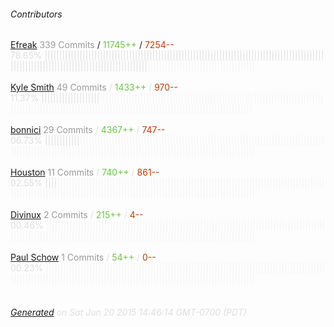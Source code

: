 ###### Contributors
[Efreak](https://github.com/Efreak)
<font color="#999">339 Commits</font> / <font color="#6cc644">11745++</font> / <font color="#bd3c00"> 7254--</font>
<font color="#dedede">78.65%&nbsp;<font color="#dedede">|||||||||||||||||||||||||||||||||||||||||||||||||||||||||||||||||||||||||||||||||||||||||||||||||||||||||||||||||||||||||||||||||||||||||||||||</font><font color="#f4f4f4">|||||||||||||||||||||||||||||||||||||</font><br><br>
[Kyle Smith](https://github.com/dragonbanshee)
<font color="#999">49 Commits</font> / <font color="#6cc644">1433++</font> / <font color="#bd3c00"> 970--</font>
<font color="#dedede">11.37%&nbsp;<font color="#dedede">||||||||||||||||||||</font><font color="#f4f4f4">||||||||||||||||||||||||||||||||||||||||||||||||||||||||||||||||||||||||||||||||||||||||||||||||||||||||||||||||||||||||||||||||||||||||||||||||||||||||||||||||</font><br><br>
[bonnici](https://github.com/bonnici)
<font color="#999">29 Commits</font> / <font color="#6cc644">4367++</font> / <font color="#bd3c00"> 747--</font>
<font color="#dedede">06.73%&nbsp;<font color="#dedede">||||||||||||</font><font color="#f4f4f4">||||||||||||||||||||||||||||||||||||||||||||||||||||||||||||||||||||||||||||||||||||||||||||||||||||||||||||||||||||||||||||||||||||||||||||||||||||||||||||||||||||||||</font><br><br>
[Houston](https://github.com/dungdung)
<font color="#999">11 Commits</font> / <font color="#6cc644">740++</font> / <font color="#bd3c00"> 861--</font>
<font color="#dedede">02.55%&nbsp;<font color="#dedede">||||</font><font color="#f4f4f4">||||||||||||||||||||||||||||||||||||||||||||||||||||||||||||||||||||||||||||||||||||||||||||||||||||||||||||||||||||||||||||||||||||||||||||||||||||||||||||||||||||||||||||||||</font><br><br>
[Divinux](https://github.com/Divinux)
<font color="#999">2 Commits</font> / <font color="#6cc644">215++</font> / <font color="#bd3c00"> 4--</font>
<font color="#dedede">00.46%&nbsp;<font color="#dedede"></font><font color="#f4f4f4">||||||||||||||||||||||||||||||||||||||||||||||||||||||||||||||||||||||||||||||||||||||||||||||||||||||||||||||||||||||||||||||||||||||||||||||||||||||||||||||||||||||||||||||||||||</font><br><br>
[Paul Schow](https://github.com/paulschow)
<font color="#999">1 Commits</font> / <font color="#6cc644">54++</font> / <font color="#bd3c00"> 0--</font>
<font color="#dedede">00.23%&nbsp;<font color="#dedede"></font><font color="#f4f4f4">||||||||||||||||||||||||||||||||||||||||||||||||||||||||||||||||||||||||||||||||||||||||||||||||||||||||||||||||||||||||||||||||||||||||||||||||||||||||||||||||||||||||||||||||||||</font><br><br>
###### [Generated](https://github.com/jakeleboeuf/contributor) on Sat Jun 20 2015 14:46:14 GMT-0700 (PDT)
